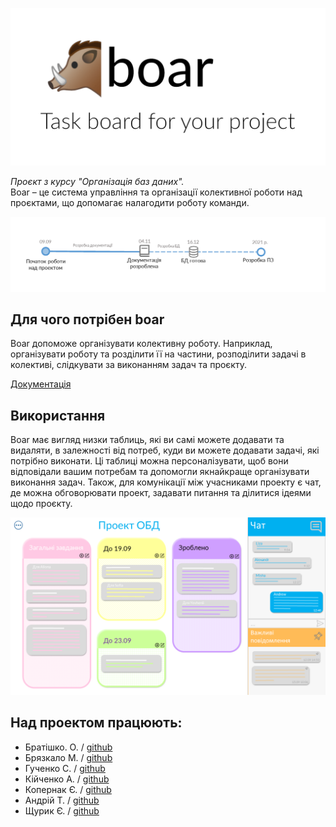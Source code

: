 ﻿![Preview](/docs/images/hero.png)

*Проєкт  з курсу "Організація баз даних".*    
Boar – це система управління та організації колективної роботи над проєктами, що допомагає налагодити роботу команди.    

![Stages of development](/docs/images/development-stages-diagram.png)

## Для чого потрібен boar

Boar допоможе організувати колективну роботу. Наприклад, організувати роботу та розділити її на частини, розподілити задачі в колективі, слідкувати за виконанням задач та проєкту.

[Документація](/docs)

## Використання

Boar має вигляд низки таблиць, які ви самі можете додавати та видаляти, в залежності від потреб, куди ви можете додавати задачі, які потрібно виконати. Ці таблиці можна персоналізувати, щоб вони відповідали вашим потребам та допомогли якнайкраще організувати виконання задач. Також, для комунікації між учасниками проекту є чат, де можна обговорювати проект, задавати питання та ділитися ідеями щодо проєкту.

![Interface concept](/docs/images/readme-interface-concept.png)

## Над проектом працюють:
- Братішко. О. / [github](https://github.com/EzjikNiko)
- Брязкало М. / [github](https://github.com/mihailBz)
- Гученко С. / [github](https://github.com/sofiaguchenko)
- Кійченко А. / [github](https://github.com/a6ln8ka)
- Копернак Є. / [github](https://github.com/liza2403)
- Андрій Т. / [github](https://github.com/drewg3r)
- Щурик Є. / [github](https://github.com/Modizan)
